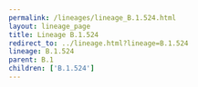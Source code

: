 ```yaml
---
permalink: /lineages/lineage_B.1.524.html
layout: lineage_page
title: Lineage B.1.524
redirect_to: ../lineage.html?lineage=B.1.524
lineage: B.1.524
parent: B.1
children: ['B.1.524']
---
```

